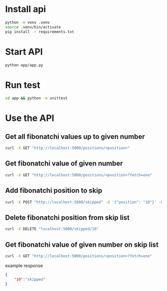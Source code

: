 # Install api
```bash
python -m venv .venv
source .venv/bin/activate
pip install -r requirements.txt
```

# Start API
```bash
python app/app.py
```

# Run test
```bash
cd app && python -m unittest
```

# Use the API

## Get all fibonatchi values up to given number
```bash
curl -X GET "http://localhost:5000/positions/<position>"
```

## Get fibonatchi value of given number
```bash
curl -X GET "http://localhost:5000/positions/<position>?fetch=one"
```

## Add fibonatchi position to skip
```bash
curl -X POST "http://localhost:5000/skipped" -d '{"position": "10"}' -H "Content-Type: application/json"
```

## Delete fibonatchi position from skip list
```bash
curl -X DELETE "localhost:5000/skipped/10"
```

## Get fibonatchi value of given number on skip list
```bash
curl -X GET "http://localhost:5000/positions/<position>?fetch=one"
```
example response
```json
{
    "10":"skipped"
}
```
